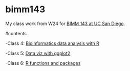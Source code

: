 # bimm143
My class work from W24 for [BIMM 143 at UC San Diego](https://liliajimenez21.github.io/bimm143/).

#contents

-Class 4: [Bioinformatics data analysis with R](https://github.com/LiliaJimenez21/bimm143/blob/main/class04/class4.pdf)

-Class 5: [Data viz with ggplot2](https://github.com/LiliaJimenez21/bimm143/blob/main/class05/Class-5.pdf)

-Class 6: [R functions and packages]()
